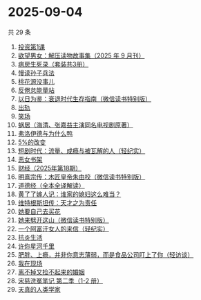 # 2025-09-04

共 29 条

<!-- BEGIN WEREAD -->
<!-- 最后更新时间 2025-09-04 11:34:56 +0800 -->
1. [投资第1课](https://weread.qq.com/web/bookDetail/89b322f0813aba568g0116d0)
1. [欲望男女：解压读物故事集（2025 年 9 月刊）](https://weread.qq.com/web/bookDetail/f38329a0813aba56eg013524)
1. [病房生死录（套装共3册）](https://weread.qq.com/web/bookDetail/4c632b60813ab8df3g0158f7)
1. [慢读孙子兵法](https://weread.qq.com/web/bookDetail/72732e40813aba573g017bb7)
1. [桃花源没事儿](https://weread.qq.com/web/bookDetail/676320b0813aba52cg0179ad)
1. [反倦怠能量站](https://weread.qq.com/web/bookDetail/826324b0813aba1deg01589c)
1. [以日为鉴：衰退时代生存指南（微信读书特别版）](https://weread.qq.com/web/bookDetail/77d32440813aba4e2g01644a)
1. [出轨](https://weread.qq.com/web/bookDetail/adb32d20813aba51ag0144fc)
1. [笑场](https://weread.qq.com/web/bookDetail/df132cf071dc8a97df1b7be)
1. [蜗居（海清、张嘉益主演同名电视剧原著）](https://weread.qq.com/web/bookDetail/d7932200813ab6ffeg016c0e)
1. [弗洛伊德与为什么鸭](https://weread.qq.com/web/bookDetail/c8c32310813ab8250g018eec)
1. [5%的改变](https://weread.qq.com/web/bookDetail/39e32100813ab7120g01631e)
1. [短剧时代：流量、成瘾与被瓦解的人（轻纪实）](https://weread.qq.com/web/bookDetail/4d032360813aba518g013d9c)
1. [恶女书架](https://weread.qq.com/web/bookDetail/59732b20813aba557g01550a)
1. [财经（2025年第18期）](https://weread.qq.com/web/bookDetail/1ab322a0813aba573g015030)
1. [明熹宗传：木匠皇帝朱由校（微信读书特别版）](https://weread.qq.com/web/bookDetail/d4d329c0813aba339g010a9f)
1. [道德经（全本全译解读）](https://weread.qq.com/web/bookDetail/5b332cf0813aba21bg0105f0)
1. [黄了了嫁人记：谁家的媳妇这么难当？](https://weread.qq.com/web/bookDetail/29932610813ab95edg01504c)
1. [维特根斯坦传：天才之为责任](https://weread.qq.com/web/bookDetail/0ea320005e3c810ea1cf0c4)
1. [她要自己去买花](https://weread.qq.com/web/bookDetail/84332fa0813aba020g014cdd)
1. [她来劈开这山（微信读书特别版）](https://weread.qq.com/web/bookDetail/0f632000813aba50fg010fe9)
1. [一个阿富汗女人的来信（轻纪实）](https://weread.qq.com/web/bookDetail/e96322c0813aba4acg0160dc)
1. [抗炎生活](https://weread.qq.com/web/bookDetail/04e328c0729cd43d04e7e4c)
1. [许你星河千里](https://weread.qq.com/web/bookDetail/5ff32df0718d8a435ffcbfd)
1. [肥胖、上瘾，并非你意志薄弱，而是食品公司盯上了你（轻访谈）](https://weread.qq.com/web/bookDetail/4cb32c80813aba4adg0147ce)
1. [我在现场](https://weread.qq.com/web/bookDetail/5af327b0813ab696fg0199e8)
1. [离不掉又捡不起来的婚姻](https://weread.qq.com/web/bookDetail/97832730813ab9e15g013c2f)
1. [宋慈洗冤笔记 第二季（1-2 册）](https://weread.qq.com/web/bookDetail/07732ce0813ab9c2ag01157f)
1. [天真的人类学家](https://weread.qq.com/web/bookDetail/e4d323c0721a58bce4de379)
<!-- END WEREAD -->